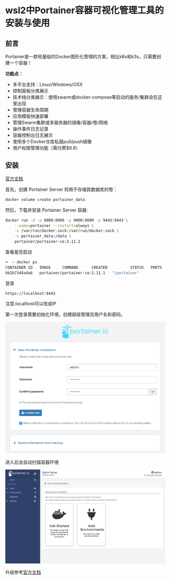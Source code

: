 # wsl2中Portainer容器可视化管理工具的安装与使用


## 前言

Portainer是一款轻量级的Docker图形化管理的方案，相比k8s和k3s，只需要创建一个容器！

**功能点：**

- 多平台支持：Linux/Windows/OSX
- 控制面板分类展示
- 技术栈分类展示：使用swarm或docker-compose等启动的服务/集群会在这里出现
- 管理容器生命周期
- 应用模板快速部署
- 管理Swarm集群或多服务器的镜像/容器/卷/网络
- 操作事件日志记录
- 容器控制台日志展示
- 使用多个Docker仓库私服pull/push镜像
- 用户权限管理功能（需付费$9.9）

## 安装

[官方文档](https://docs.portainer.io/v/ce-2.9/start/install/server/docker/wsl)

首先，创建 Portainer Server 将用于存储其数据库的卷：

```bash
docker volume create portainer_data
```

然后，下载并安装 Portainer Server 容器:

```bash
docker run -d -p 8000:8000 -p 9000:9000 -p 9443:9443 \
    --name=portainer --restart=always \
    -v /var/run/docker.sock:/var/run/docker.sock \
    -v portainer_data:/data \
    portainer/portainer-ce:2.11.1
```

查看是否启动

```bash
➜  ~ docker ps
CONTAINER ID   IMAGE     COMMAND      CREATED          STATUS   PORTS   NAMES
bb2b73d4a4a6   portainer/portainer-ce:2.11.1   "/portainer"             2 hours ago      Up About an hour   0.0.0.0:8000->8000/tcp, :::8000->8000/tcp, 0.0.0.0:9443->9443/tcp, :::9443->9443/tcp, 9000/tcp   portainer
```

登录

```
https://localhost:9443
```

注意:localhost可以改成IP

第一次登录需要初始化环境，创建超级管理员用户名和密码。

![portainer1](/postimages/portainer1.webp)

进入后会自动扫描容器环境

![portainer2](/postimages/portainer2.webp)

升级参考[官方文档](https://docs.portainer.io/v/ce-2.11/start/upgrade/docker)

